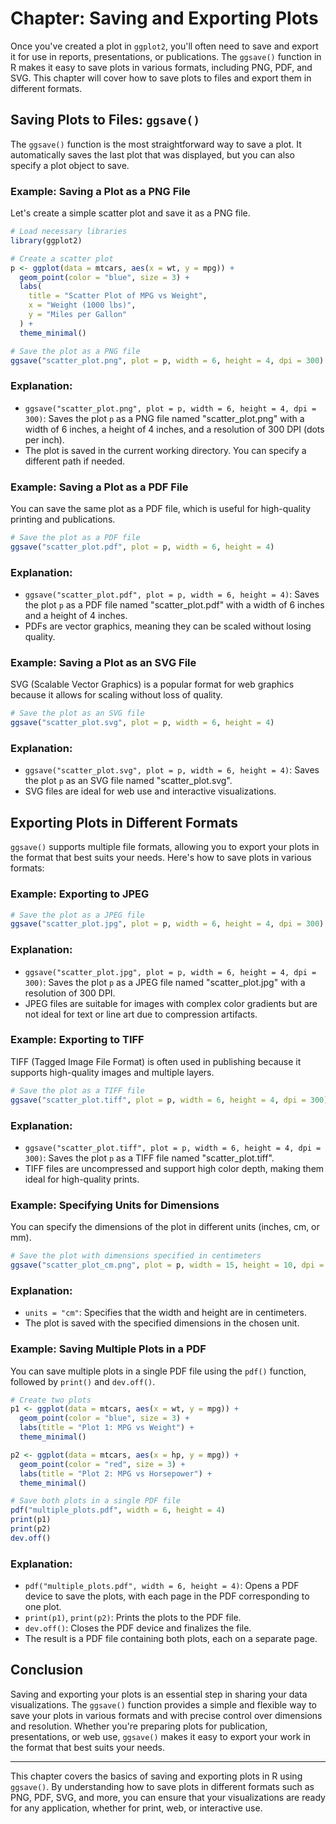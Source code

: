 # Chapter: Saving and Exporting Plots

Once you've created a plot in `ggplot2`, you'll often need to save and export it for use in reports, presentations, or publications. The `ggsave()` function in R makes it easy to save plots in various formats, including PNG, PDF, and SVG. This chapter will cover how to save plots to files and export them in different formats.

## Saving Plots to Files: `ggsave()`

The `ggsave()` function is the most straightforward way to save a plot. It automatically saves the last plot that was displayed, but you can also specify a plot object to save.

### Example: Saving a Plot as a PNG File

Let's create a simple scatter plot and save it as a PNG file.

```r
# Load necessary libraries
library(ggplot2)

# Create a scatter plot
p <- ggplot(data = mtcars, aes(x = wt, y = mpg)) +
  geom_point(color = "blue", size = 3) +
  labs(
    title = "Scatter Plot of MPG vs Weight",
    x = "Weight (1000 lbs)",
    y = "Miles per Gallon"
  ) +
  theme_minimal()

# Save the plot as a PNG file
ggsave("scatter_plot.png", plot = p, width = 6, height = 4, dpi = 300)
```

### Explanation:
- `ggsave("scatter_plot.png", plot = p, width = 6, height = 4, dpi = 300)`: Saves the plot `p` as a PNG file named "scatter_plot.png" with a width of 6 inches, a height of 4 inches, and a resolution of 300 DPI (dots per inch).
- The plot is saved in the current working directory. You can specify a different path if needed.

### Example: Saving a Plot as a PDF File

You can save the same plot as a PDF file, which is useful for high-quality printing and publications.

```r
# Save the plot as a PDF file
ggsave("scatter_plot.pdf", plot = p, width = 6, height = 4)
```

### Explanation:
- `ggsave("scatter_plot.pdf", plot = p, width = 6, height = 4)`: Saves the plot `p` as a PDF file named "scatter_plot.pdf" with a width of 6 inches and a height of 4 inches.
- PDFs are vector graphics, meaning they can be scaled without losing quality.

### Example: Saving a Plot as an SVG File

SVG (Scalable Vector Graphics) is a popular format for web graphics because it allows for scaling without loss of quality.

```r
# Save the plot as an SVG file
ggsave("scatter_plot.svg", plot = p, width = 6, height = 4)
```

### Explanation:
- `ggsave("scatter_plot.svg", plot = p, width = 6, height = 4)`: Saves the plot `p` as an SVG file named "scatter_plot.svg".
- SVG files are ideal for web use and interactive visualizations.

## Exporting Plots in Different Formats

`ggsave()` supports multiple file formats, allowing you to export your plots in the format that best suits your needs. Here's how to save plots in various formats:

### Example: Exporting to JPEG

```r
# Save the plot as a JPEG file
ggsave("scatter_plot.jpg", plot = p, width = 6, height = 4, dpi = 300)
```

### Explanation:
- `ggsave("scatter_plot.jpg", plot = p, width = 6, height = 4, dpi = 300)`: Saves the plot `p` as a JPEG file named "scatter_plot.jpg" with a resolution of 300 DPI.
- JPEG files are suitable for images with complex color gradients but are not ideal for text or line art due to compression artifacts.

### Example: Exporting to TIFF

TIFF (Tagged Image File Format) is often used in publishing because it supports high-quality images and multiple layers.

```r
# Save the plot as a TIFF file
ggsave("scatter_plot.tiff", plot = p, width = 6, height = 4, dpi = 300)
```

### Explanation:
- `ggsave("scatter_plot.tiff", plot = p, width = 6, height = 4, dpi = 300)`: Saves the plot `p` as a TIFF file named "scatter_plot.tiff".
- TIFF files are uncompressed and support high color depth, making them ideal for high-quality prints.

### Example: Specifying Units for Dimensions

You can specify the dimensions of the plot in different units (inches, cm, or mm).

```r
# Save the plot with dimensions specified in centimeters
ggsave("scatter_plot_cm.png", plot = p, width = 15, height = 10, dpi = 300, units = "cm")
```

### Explanation:
- `units = "cm"`: Specifies that the width and height are in centimeters.
- The plot is saved with the specified dimensions in the chosen unit.

### Example: Saving Multiple Plots in a PDF

You can save multiple plots in a single PDF file using the `pdf()` function, followed by `print()` and `dev.off()`.

```r
# Create two plots
p1 <- ggplot(data = mtcars, aes(x = wt, y = mpg)) +
  geom_point(color = "blue", size = 3) +
  labs(title = "Plot 1: MPG vs Weight") +
  theme_minimal()

p2 <- ggplot(data = mtcars, aes(x = hp, y = mpg)) +
  geom_point(color = "red", size = 3) +
  labs(title = "Plot 2: MPG vs Horsepower") +
  theme_minimal()

# Save both plots in a single PDF file
pdf("multiple_plots.pdf", width = 6, height = 4)
print(p1)
print(p2)
dev.off()
```

### Explanation:
- `pdf("multiple_plots.pdf", width = 6, height = 4)`: Opens a PDF device to save the plots, with each page in the PDF corresponding to one plot.
- `print(p1)`, `print(p2)`: Prints the plots to the PDF file.
- `dev.off()`: Closes the PDF device and finalizes the file.
- The result is a PDF file containing both plots, each on a separate page.

## Conclusion

Saving and exporting your plots is an essential step in sharing your data visualizations. The `ggsave()` function provides a simple and flexible way to save your plots in various formats and with precise control over dimensions and resolution. Whether you're preparing plots for publication, presentations, or web use, `ggsave()` makes it easy to export your work in the format that best suits your needs.

---

This chapter covers the basics of saving and exporting plots in R using `ggsave()`. By understanding how to save plots in different formats such as PNG, PDF, SVG, and more, you can ensure that your visualizations are ready for any application, whether for print, web, or interactive use.
